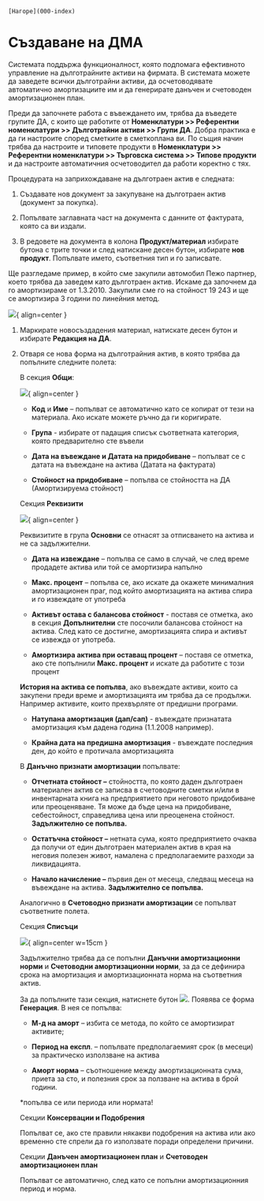 ```{only} html
[Нагоре](000-index)
```

# Създаване на ДМА

Системата поддържа функционалност, която подпомага ефективното
управление на дълготрайните активи на фирмата. В системата
можете да заведете всички дълготрайни активи, да осчетоводявате
автоматично амортизациите им и да генерирате данъчен и счетоводен
амортизационен план.

Преди да започнете работа с въвеждането им, трябва да въведете групите
ДА, с които ще работите от **Номенклатури \>\> Референтни номенклатури
\>\> Дълготрайни активи \>\> Групи ДА**. Добра практика е да ги
настроите според сметките в сметкоплана ви. По същия начин
трябва да настроите и типовете продукти в **Номенклатури \>\>
Референтни номенклатури \>\> Търговска система \>\> Типове
продукти** и да настроите автоматичния осчетоводител да работи
коректно с тях.

Процедурата на заприхождаване на дълготраен актив е следната:

1. Създавате нов документ за закупуване на дълготраен актив (документ за покупка).

1. Попълвате заглавната част на документа с данните от фактурата, която са ви издали.

1. В редовете на документа в колона **Продукт/материал** избирате бутона с трите точки и след натискане десен бутон, избирате **нов продукт**. Попълвате името, съответния тип и го записвате.

Ще разгледаме пример, в който сме закупили автомобил Пежо партнер, което
трябва да заведем като дълготраен актив. Искаме да започнем да го
амортизираме от 1.3.2010. Закупили сме го на стойност 19 243 и ще
се амортизира 3 години по линейния метод.

![](901-image40.png){ align=center }

1. Маркирате новосъздадения материал, натискате десен бутон и избирате **Редакция на ДА**.

1. Отваря се нова форма на дълготрайния актив, в която трябва да попълните следните полета:

    В секция **Общи**:

    ![](902-image41.png){ align=center }

    - **Код** и **Име** – попълват се автоматично като се копират от тези на материала. Ако искате можете ръчно да ги коригирате.

    - **Група** - избирате от падащия списък съответната категория, която предварително сте въвели

    - **Дата на въвеждане и Датата на придобиване** – попълват се с датата на въвеждане на актива (Датата на фактурата)

    - **Стойност на придобиване** – попълва се стойността на ДА (Амортизируема стойност)

    Секция **Реквизити**

    ![](903-image42.png){ align=center }

    Реквизитите в група **Основни** се отнасят за отписването на актива и не
са задължителни.

    - **Дата на извеждане** – попълва се само в случай, че след време продадете актива или той се амортизира напълно

    - **Макс. процент** – попълва се, ако искате да окажете минималния амортизационен праг, под който амортизацията на актива спира и го извеждате от употреба

    - **Активът остава с балансова стойност** - поставя се отметка, ако в секция **Допълнителни** сте посочили балансова стойност на актива. След като се достигне, амортизацията спира и активът се извежда от употреба.

    - **Амортизира актива при оставащ процент** – поставя се отметка, ако сте попълнили **Макс. процент** и искате да работите с този процент

    **История на актива се попълва**, ако въвеждате активи, които са
закупени преди време и амортизацията им трябва да се продължи.
Например активите, които прехвърляте от предишни програми.

    - **Натупана амортизация (дап/сап)** - въвеждате признатата амортизация към дадена година (1.1.2008 например).

    - **Крайна дата на предишна амортизация** - въвеждате последния ден, до който е протичала амортизацията 

    В **Данъчно признати амортизации** попълвате:

    - **Отчетната стойност –** стойността, по която даден дълготраен материален актив се записва в счетоводните сметки и/или в инвентарната книга на предприятието при неговото придобиване или преоценяване. Тя може да бъде цена на придобиване, себестойност, справедлива цена или преоценена стойност. **Задължително се попълва.**

    - **Остатъчна стойност –** нетната сума, която предприятието очаква да получи от един дълготраен материален актив в края на неговия полезен живот, намалена с предполагаемите разходи за ликвидацията.

    - **Начало начисление –** първия ден от месеца, следващ месеца на въвеждане на актива. **Задължително се попълва.**

    Аналогично в **Счетоводно признати амортизации** се попълват съответните
полета.

    Секция **Списъци**

    ![](904-image43.png){ align=center w=15cm }

    Задължително трябва да се попълни **Данъчни амортизационни норми** и
**Счетоводни амортизационни норми**, за да се дефинира срока на
амортизация и амортизационната норма на съответния актив.

    За да попълните тази секция, натиснете бутон
![](905-image44.png). Появява се форма **Генерация**. В нея
се попълва:

    - **М-д на аморт** – избита се метода, по който се амортизират активите;

    - **Период на експл**. – попълвате предполагаемият срок (в месеци) за практическо използване на актива

    - **Аморт норма** – съотношение между амортизационната сума, приета за сто, и полезния срок за ползване на актива в брой години.

    \*попълва се или периода или нормата\!

    Секции **Консервации и Подобрения**

    Попълват се, ако сте правили някакви подобрения на актива или ако
временно сте спрели да го използвате поради определени причини.

    Секции **Данъчен амортизационен план** и **Счетоводен амортизационен
план**

    Попълват се автоматично, след като се попълни амортизационния период и
норма.

